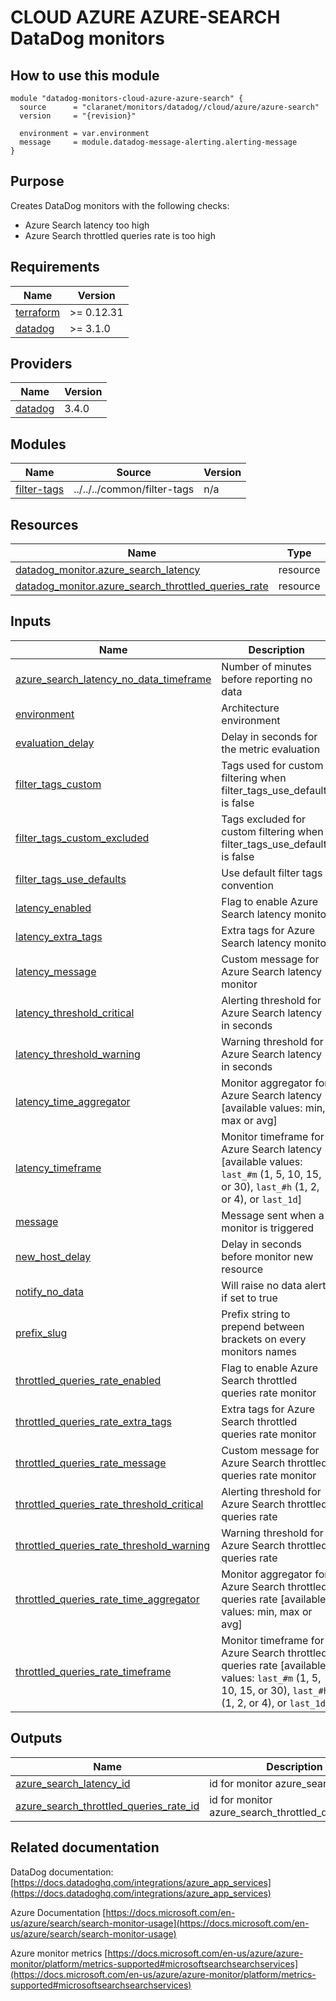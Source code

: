 # CLOUD AZURE AZURE-SEARCH DataDog monitors

## How to use this module

```hcl
module "datadog-monitors-cloud-azure-azure-search" {
  source      = "claranet/monitors/datadog//cloud/azure/azure-search"
  version     = "{revision}"

  environment = var.environment
  message     = module.datadog-message-alerting.alerting-message
}

```

## Purpose

Creates DataDog monitors with the following checks:

- Azure Search latency too high
- Azure Search throttled queries rate is too high

## Requirements

| Name | Version |
|------|---------|
| <a name="requirement_terraform"></a> [terraform](#requirement\_terraform) | >= 0.12.31 |
| <a name="requirement_datadog"></a> [datadog](#requirement\_datadog) | >= 3.1.0 |

## Providers

| Name | Version |
|------|---------|
| <a name="provider_datadog"></a> [datadog](#provider\_datadog) | 3.4.0 |

## Modules

| Name | Source | Version |
|------|--------|---------|
| <a name="module_filter-tags"></a> [filter-tags](#module\_filter-tags) | ../../../common/filter-tags | n/a |

## Resources

| Name | Type |
|------|------|
| [datadog_monitor.azure_search_latency](https://registry.terraform.io/providers/DataDog/datadog/latest/docs/resources/monitor) | resource |
| [datadog_monitor.azure_search_throttled_queries_rate](https://registry.terraform.io/providers/DataDog/datadog/latest/docs/resources/monitor) | resource |

## Inputs

| Name | Description | Type | Default | Required |
|------|-------------|------|---------|:--------:|
| <a name="input_azure_search_latency_no_data_timeframe"></a> [azure\_search\_latency\_no\_data\_timeframe](#input\_azure\_search\_latency\_no\_data\_timeframe) | Number of minutes before reporting no data | `string` | `10` | no |
| <a name="input_environment"></a> [environment](#input\_environment) | Architecture environment | `string` | n/a | yes |
| <a name="input_evaluation_delay"></a> [evaluation\_delay](#input\_evaluation\_delay) | Delay in seconds for the metric evaluation | `number` | `900` | no |
| <a name="input_filter_tags_custom"></a> [filter\_tags\_custom](#input\_filter\_tags\_custom) | Tags used for custom filtering when filter\_tags\_use\_defaults is false | `string` | `"*"` | no |
| <a name="input_filter_tags_custom_excluded"></a> [filter\_tags\_custom\_excluded](#input\_filter\_tags\_custom\_excluded) | Tags excluded for custom filtering when filter\_tags\_use\_defaults is false | `string` | `""` | no |
| <a name="input_filter_tags_use_defaults"></a> [filter\_tags\_use\_defaults](#input\_filter\_tags\_use\_defaults) | Use default filter tags convention | `string` | `"true"` | no |
| <a name="input_latency_enabled"></a> [latency\_enabled](#input\_latency\_enabled) | Flag to enable Azure Search latency monitor | `string` | `"true"` | no |
| <a name="input_latency_extra_tags"></a> [latency\_extra\_tags](#input\_latency\_extra\_tags) | Extra tags for Azure Search latency monitor | `list(string)` | `[]` | no |
| <a name="input_latency_message"></a> [latency\_message](#input\_latency\_message) | Custom message for Azure Search latency monitor | `string` | `""` | no |
| <a name="input_latency_threshold_critical"></a> [latency\_threshold\_critical](#input\_latency\_threshold\_critical) | Alerting threshold for Azure Search latency in seconds | `number` | `4` | no |
| <a name="input_latency_threshold_warning"></a> [latency\_threshold\_warning](#input\_latency\_threshold\_warning) | Warning threshold for Azure Search latency in seconds | `number` | `2` | no |
| <a name="input_latency_time_aggregator"></a> [latency\_time\_aggregator](#input\_latency\_time\_aggregator) | Monitor aggregator for Azure Search latency [available values: min, max or avg] | `string` | `"min"` | no |
| <a name="input_latency_timeframe"></a> [latency\_timeframe](#input\_latency\_timeframe) | Monitor timeframe for Azure Search latency [available values: `last_#m` (1, 5, 10, 15, or 30), `last_#h` (1, 2, or 4), or `last_1d`] | `string` | `"last_5m"` | no |
| <a name="input_message"></a> [message](#input\_message) | Message sent when a monitor is triggered | `any` | n/a | yes |
| <a name="input_new_host_delay"></a> [new\_host\_delay](#input\_new\_host\_delay) | Delay in seconds before monitor new resource | `number` | `300` | no |
| <a name="input_notify_no_data"></a> [notify\_no\_data](#input\_notify\_no\_data) | Will raise no data alert if set to true | `bool` | `true` | no |
| <a name="input_prefix_slug"></a> [prefix\_slug](#input\_prefix\_slug) | Prefix string to prepend between brackets on every monitors names | `string` | `""` | no |
| <a name="input_throttled_queries_rate_enabled"></a> [throttled\_queries\_rate\_enabled](#input\_throttled\_queries\_rate\_enabled) | Flag to enable Azure Search throttled queries rate monitor | `string` | `"true"` | no |
| <a name="input_throttled_queries_rate_extra_tags"></a> [throttled\_queries\_rate\_extra\_tags](#input\_throttled\_queries\_rate\_extra\_tags) | Extra tags for Azure Search throttled queries rate monitor | `list(string)` | `[]` | no |
| <a name="input_throttled_queries_rate_message"></a> [throttled\_queries\_rate\_message](#input\_throttled\_queries\_rate\_message) | Custom message for Azure Search throttled queries rate monitor | `string` | `""` | no |
| <a name="input_throttled_queries_rate_threshold_critical"></a> [throttled\_queries\_rate\_threshold\_critical](#input\_throttled\_queries\_rate\_threshold\_critical) | Alerting threshold for Azure Search throttled queries rate | `number` | `50` | no |
| <a name="input_throttled_queries_rate_threshold_warning"></a> [throttled\_queries\_rate\_threshold\_warning](#input\_throttled\_queries\_rate\_threshold\_warning) | Warning threshold for Azure Search throttled queries rate | `number` | `25` | no |
| <a name="input_throttled_queries_rate_time_aggregator"></a> [throttled\_queries\_rate\_time\_aggregator](#input\_throttled\_queries\_rate\_time\_aggregator) | Monitor aggregator for Azure Search throttled queries rate [available values: min, max or avg] | `string` | `"min"` | no |
| <a name="input_throttled_queries_rate_timeframe"></a> [throttled\_queries\_rate\_timeframe](#input\_throttled\_queries\_rate\_timeframe) | Monitor timeframe for Azure Search throttled queries rate [available values: `last_#m` (1, 5, 10, 15, or 30), `last_#h` (1, 2, or 4), or `last_1d`] | `string` | `"last_5m"` | no |

## Outputs

| Name | Description |
|------|-------------|
| <a name="output_azure_search_latency_id"></a> [azure\_search\_latency\_id](#output\_azure\_search\_latency\_id) | id for monitor azure\_search\_latency |
| <a name="output_azure_search_throttled_queries_rate_id"></a> [azure\_search\_throttled\_queries\_rate\_id](#output\_azure\_search\_throttled\_queries\_rate\_id) | id for monitor azure\_search\_throttled\_queries\_rate |
## Related documentation

DataDog documentation: [https://docs.datadoghq.com/integrations/azure_app_services](https://docs.datadoghq.com/integrations/azure_app_services)

Azure Documentation [https://docs.microsoft.com/en-us/azure/search/search-monitor-usage](https://docs.microsoft.com/en-us/azure/search/search-monitor-usage)

Azure monitor metrics [https://docs.microsoft.com/en-us/azure/azure-monitor/platform/metrics-supported#microsoftsearchsearchservices](https://docs.microsoft.com/en-us/azure/azure-monitor/platform/metrics-supported#microsoftsearchsearchservices)
